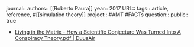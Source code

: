journal::
authors:: [[Roberto Paura]] 
year:: 2017
URL::
tags:: article, reference, #[[simulation theory]]
project:: #AMT #FACTs 
question::
public:: true

- [Living in the Matrix - How a Scientific Conjecture Was Turned Into A Conspiracy Theory.pdf | DuusAir](hook://file/olGXjZ4DP?p=MSBLbm93bGVkZ2UgTGlicmFyaWVzL0FNVCAmIFgtU2NpZW5jZQ==&n=Living%20in%20the%20Matrix%20%2D%20How%20a%20Scientific%20Conjecture%20Was%20Turned%20Into%20A%20Conspiracy%20Theory%20%2D%20P%2Epdf)